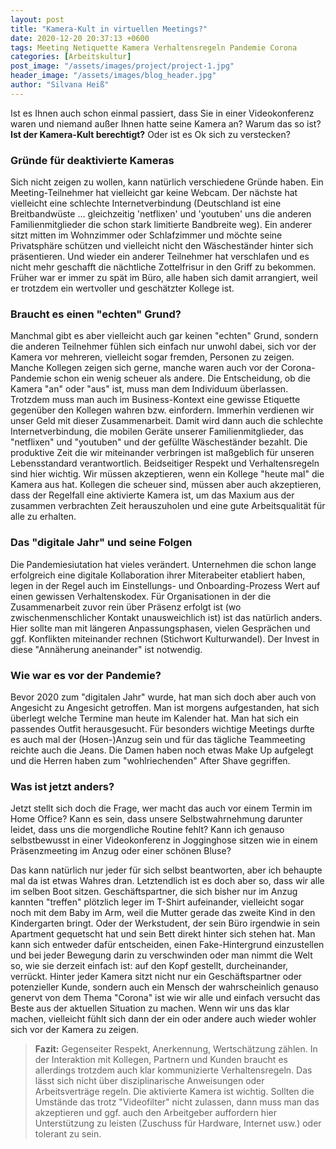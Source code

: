 ```yaml
---
layout: post
title: "Kamera-Kult in virtuellen Meetings?"
date: 2020-12-20 20:37:13 +0600
tags: Meeting Netiquette Kamera Verhaltensregeln Pandemie Corona
categories: [Arbeitskultur]
post_image: "/assets/images/project/project-1.jpg"
header_image: "/assets/images/blog_header.jpg"
author: "Silvana Heiß"
---
```

Ist es Ihnen auch schon einmal passiert, dass Sie in einer Videokonferenz waren und niemand außer Ihnen hatte seine Kamera an? Warum das so ist? __Ist der Kamera-Kult berechtigt?__ Oder ist es Ok sich zu verstecken? 

### Gründe für deaktivierte Kameras
Sich nicht zeigen zu wollen, kann natürlich verschiedene Gründe haben. 
Ein Meeting-Teilnehmer hat vielleicht gar keine Webcam. Der nächste hat vielleicht eine schlechte Internetverbindung (Deutschland ist eine Breitbandwüste ... gleichzeitig 'netflixen' und 'youtuben' uns die anderen Familienmitglieder die schon stark limitierte Bandbreite weg). Ein anderer sitzt mitten im Wohnzimmer oder Schlafzimmer und möchte seine Privatsphäre schützen und vielleicht nicht den Wäscheständer hinter sich präsentieren. Und wieder ein anderer Teilnehmer hat verschlafen und es nicht mehr geschafft die nächtliche Zottelfrisur in den Griff zu bekommen. Früher war er immer zu spät im Büro, alle haben sich damit arrangiert, weil er trotzdem ein wertvoller und geschätzter Kollege ist.

### Braucht es einen "echten" Grund?
Manchmal gibt es aber vielleicht auch gar keinen "echten" Grund, sondern die anderen Teilnehmer fühlen sich einfach nur unwohl dabei, sich vor der Kamera vor mehreren, vielleicht sogar fremden, Personen zu zeigen. Manche Kollegen zeigen sich gerne, manche waren auch vor der Corona-Pandemie schon ein wenig scheuer als andere.
Die Entscheidung, ob die Kamera "an" oder "aus" ist, muss man dem Individuum überlassen. Trotzdem muss man auch im Business-Kontext eine gewisse Etiquette gegenüber den Kollegen wahren bzw. einfordern.
Immerhin verdienen wir unser Geld mit dieser Zusammenarbeit. Damit wird dann auch die schlechte Internetverbindung, die mobilen Geräte unserer Familienmitglieder, das "netflixen" und "youtuben" und der gefüllte Wäscheständer bezahlt. Die produktive Zeit die wir miteinander verbringen ist maßgeblich für unseren Lebensstandard verantwortlich. Beidseitiger Respekt und Verhaltensregeln sind hier wichtig. Wir müssen akzeptieren, wenn ein Kollege "heute mal" die Kamera aus hat. Kollegen die scheuer sind, müssen aber auch akzeptieren, dass der Regelfall eine aktivierte Kamera ist, um das Maxium aus der zusammen verbrachten Zeit herauszuholen und eine gute Arbeitsqualität für alle zu erhalten.

### Das "digitale Jahr" und seine Folgen
Die Pandemiesiutation hat vieles verändert. Unternehmen die schon lange erfolgreich eine digitale Kollaboration ihrer Miterabeiter etabliert haben, legen in der Regel auch im Einstellungs- und Onboarding-Prozess Wert auf einen gewissen Verhaltenskodex. 
Für Organisationen in der die Zusammenarbeit zuvor rein über Präsenz erfolgt ist (wo zwischenmenschlicher Kontakt unausweichlich ist) ist das natürlich anders. Hier sollte man mit längeren Anpassungsphasen, vielen Gesprächen und ggf. Konflikten miteinander rechnen (Stichwort Kulturwandel). Der Invest in diese "Annäherung aneinander" ist notwendig.

### Wie war es vor der Pandemie?
Bevor 2020 zum "digitalen Jahr" wurde, hat man sich doch aber auch von Angesicht zu Angesicht getroffen. Man ist morgens aufgestanden, hat sich überlegt welche Termine man heute im Kalender hat. Man hat sich ein passendes Outfit herausgesucht. Für besonders wichtige Meetings durfte es auch mal der (Hosen-)Anzug sein und für das tägliche Teammeeting reichte auch die Jeans. Die Damen haben noch etwas Make Up aufgelegt und die Herren haben zum "wohlriechenden" After Shave gegriffen. 

### Was ist jetzt anders?
Jetzt stellt sich doch die Frage, wer macht das auch vor einem Termin im Home Office? Kann es sein, dass unsere Selbstwahrnehmung darunter leidet, dass uns die morgendliche Routine fehlt? Kann ich genauso selbstbewusst in einer Videokonferenz in Jogginghose sitzen wie in einem Präsenzmeeting im Anzug oder einer schönen Bluse? 

Das kann natürlich nur jeder für sich selbst beantworten, aber ich behaupte mal da ist etwas Wahres dran. Letztendlich ist es doch aber so, dass wir alle im selben Boot sitzen. Geschäftspartner, die sich bisher nur im Anzug kannten "treffen" plötzlich leger im T-Shirt aufeinander, vielleicht sogar noch mit dem Baby im Arm, weil die Mutter gerade das zweite Kind in den Kindergarten bringt. Oder der Werkstudent, der sein Büro irgendwie in sein Apartment gequetscht hat und sein Bett direkt hinter sich stehen hat. Man kann sich entweder dafür entscheiden, einen Fake-Hintergrund einzustellen und bei jeder Bewegung darin zu verschwinden oder man nimmt die Welt so, wie sie derzeit einfach ist: auf den Kopf gestellt, durcheinander, verrückt. Hinter jeder Kamera sitzt nicht nur ein Geschäftspartner oder potenzieller Kunde, sondern auch ein Mensch der wahrscheinlich genauso genervt von dem Thema "Corona" ist wie wir alle und einfach versucht das Beste aus der aktuellen Situation zu machen. Wenn wir uns das klar machen, vielleicht fühlt sich dann der ein oder andere auch wieder wohler sich vor der Kamera zu zeigen.

> __Fazit:__
> Gegenseiter Respekt, Anerkennung, Wertschätzung zählen. In der Interaktion mit Kollegen, Partnern und Kunden braucht es allerdings trotzdem auch klar kommunizierte Verhaltensregeln. Das lässt sich nicht über disziplinarische Anweisungen oder Arbeitsverträge regeln. Die aktivierte Kamera ist wichtig. Sollten die Umstände das trotz "Videofilter" nicht zulassen, dann muss man das akzeptieren und ggf. auch den Arbeitgeber auffordern hier Unterstützung zu leisten (Zuschuss für Hardware, Internet usw.) oder tolerant zu sein. 